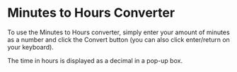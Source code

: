 # Minutes to Hours Converter


To use the Minutes to Hours converter, simply enter your amount of minutes as a number and click the Convert button (you can also click enter/return on your keyboard).

The time in hours is displayed as a decimal in a pop-up box.
